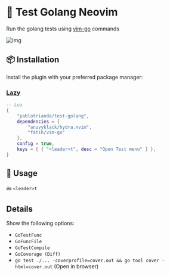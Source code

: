 # 🧪 Test Golang Neovim

Run the golang tests using [vim-go](https://github.com/fatih/vim-go) commands


![img](https://i.imgur.com/6sGNCU6.png)


## 📦 Installation

Install the plugin with your preferred package manager:

### [Lazy](https://github.com/folke/lazy.nvim)

```lua
-- Lua
{
	"pablotrianda/test-golang",
	dependencies = {
		"anuvyklack/hydra.nvim",
		"fatih/vim-go"
	},
	config = true,
	keys = { { "<leader>t", desc = "Open Test menu" } },
}
```

## 🚀 Usage
🖮 `<leader>t`

## Details
Show the following options:
* `GoTestFunc`
* `GoFuncFile`
* `GoTestCompile`
* `GoCoverage (Diff)`
* `go test ./... -coverprofile=cover.out && go tool cover -html=cover.out` (Open in browser)

